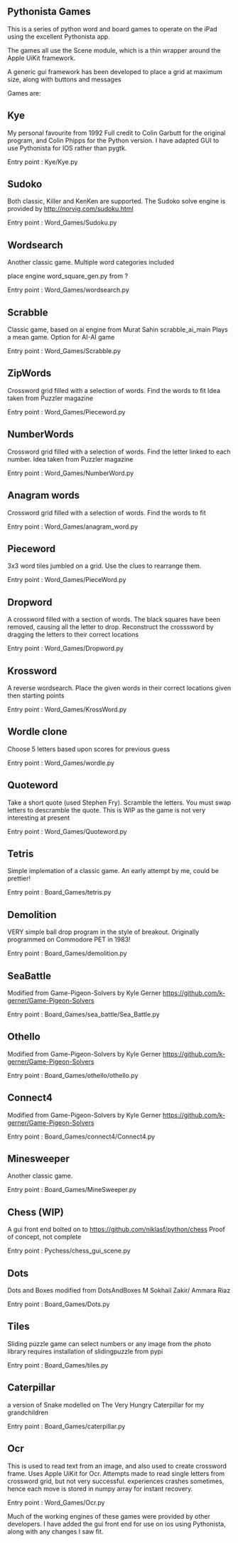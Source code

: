 Pythonista Games
----------------

This is a series of python word and board games to operate on the iPad using the excellent Pythonista app.

The games all use the Scene module, which is a thin wrapper around the Apple UiKit framework.

A generic gui framework has been developed to place a grid at maximum size, along with buttons and messages


Games are:

Kye
---
My personal favourite from 1992
Full credit to Colin Garbutt for the original program, and Colin Phipps for the Python version.
I have adapted GUI to use Pythonista for IOS rather than pygtk.

Entry point : Kye/Kye.py

Sudoko
-------
Both classic, Killer and KenKen are supported.
The Sudoko solve engine is provided by 
http://norvig.com/sudoku.html

Entry point : Word_Games/Sudoku.py

Wordsearch
----------
 Another classic game.
 Multiple word categories included
 
 place engine word_square_gen.py from ?
 
Entry point : Word_Games/wordsearch.py

Scrabble
--------
Classic game, based on ai engine from Murat Sahin scrabble_ai_main
Plays a mean game.
Option for AI-AI game

Entry point : Word_Games/Scrabble.py

ZipWords
--------
Crossword grid filled with a selection of words.
Find the words to fit
Idea taken from Puzzler magazine

Entry point : Word_Games/Pieceword.py

NumberWords
-----------
Crossword grid filled with a selection of words.
Find the letter linked to each number.
Idea taken from Puzzler magazine

Entry point : Word_Games/NumberWord.py

Anagram words
-------------
Crossword grid filled with a selection of words.
Find the words to fit

Entry point : Word_Games/anagram_word.py

Pieceword
---------
3x3 word tiles jumbled on a grid. Use the clues to rearrange them.

Entry point : Word_Games/PieceWord.py

Dropword
--------
A crossword filled with a section of words. The black squares have been removed, causing
all the letter to drop. Reconstruct the crosssword by dragging the letters
to their correct locations

Entry point : Word_Games/Dropword.py

Krossword
---------
A reverse wordsearch. 
Place the given words in their correct locations given then starting points

Entry point : Word_Games/KrossWord.py

Wordle clone
------------
Choose 5 letters based upon scores for previous guess

Entry point : Word_Games/wordle.py

Quoteword
---------
Take a short quote (used Stephen Fry). Scramble the letters.
You must swap letters to descramble the quote.
This is WIP as the game is not very interesting at present

Entry point : Word_Games/Quoteword.py


Tetris
------
Simple implemation of a classic game. 
An early attempt by me, could be prettier!

Entry point : Board_Games/tetris.py

Demolition
-----------
VERY simple ball drop program in the style of breakout.
Originally programmed on Commodore PET in 1983!

Entry point : Board_Games/demolition.py

SeaBattle
---------
Modified from Game-Pigeon-Solvers by Kyle Gerner
https://github.com/k-gerner/Game-Pigeon-Solvers

Entry point : Board_Games/sea_battle/Sea_Battle.py

Othello
-------
Modified from Game-Pigeon-Solvers by Kyle Gerner
https://github.com/k-gerner/Game-Pigeon-Solvers

Entry point : Board_Games/othello/othello.py

Connect4
--------
Modified from Game-Pigeon-Solvers by Kyle Gerner
https://github.com/k-gerner/Game-Pigeon-Solvers

Entry point : Board_Games/connect4/Connect4.py

Minesweeper
-----------
Another classic game.

Entry point : Board_Games/MineSweeper.py

Chess (WIP)
-----------
A gui front end bolted on to https://github.com/niklasf/python/chess
Proof of concept, not complete

Entry point : Pychess/chess_gui_scene.py

Dots
-----
Dots and Boxes 
modified from DotsAndBoxes M Sokhail Zakir/ Ammara Riaz 

Entry point : Board_Games/Dots.py


Tiles
-----
Sliding puzzle game
can select numbers or any image from the photo library
requires installation of slidingpuzzle from pypi

Entry point : Board_Games/tiles.py

Caterpillar
-----------
a version of Snake modelled on The Very Hungry Caterpillar for my grandchildren

Entry point : Board_Games/caterpillar.py

Ocr
---
This is used to read text from an image, and also used to create crossword frame.
Uses Apple UiKit for Ocr. Attempts made to read single letters from crossword grid, but not very successful.
experiences crashes sometimes, hence each move is stored in numpy array for instant recovery.

Entry point : Word_Games/Ocr.py


Much of the  working engines of these games were provided by other developers.
I have added the gui front end for use on ios using Pythonista, along with any changes I saw fit.


